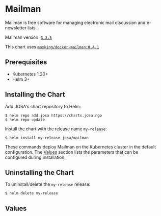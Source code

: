 # Mailman

Mailman is free software for managing electronic mail discussion and e-newsletter lists.

Mailman version: [`3.3.5`](https://gitlab.com/mailman/mailman/-/tree/3.3.5)

This chart uses [`maxking/docker-mailman:0.4.1`](https://github.com/maxking/docker-mailman/tree/v0.4.1)


## Prerequisites
- Kubernetes 1.20+
- Helm 3+


## Installing the Chart

Add JOSA's chart repository to Helm:

```console
$ helm repo add josa https://charts.josa.ngo
$ helm repo update
```

Install the chart with the release name `my-release`:

```console
$ helm install my-release josa/mailman
```

These commands deploy Mailman on the Kubernetes cluster in the default configuration. The [Values](#values) section lists the parameters that can be configured during installation.


## Uninstalling the Chart

To uninstall/delete the `my-release` release:

```console
$ helm delete my-release
```

## Values
